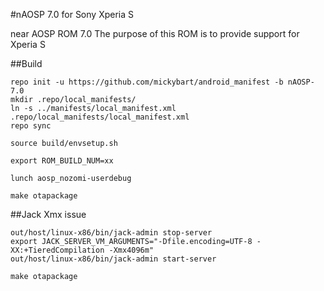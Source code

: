 
#nAOSP 7.0 for Sony Xperia S

near AOSP ROM 7.0
The purpose of this ROM is to provide support for Xperia S

##Build

```
repo init -u https://github.com/mickybart/android_manifest -b nAOSP-7.0
mkdir .repo/local_manifests/
ln -s ../manifests/local_manifest.xml .repo/local_manifests/local_manifest.xml
repo sync

source build/envsetup.sh

export ROM_BUILD_NUM=xx

lunch aosp_nozomi-userdebug

make otapackage
```

##Jack Xmx issue

```
out/host/linux-x86/bin/jack-admin stop-server
export JACK_SERVER_VM_ARGUMENTS="-Dfile.encoding=UTF-8 -XX:+TieredCompilation -Xmx4096m"
out/host/linux-x86/bin/jack-admin start-server

make otapackage
```
